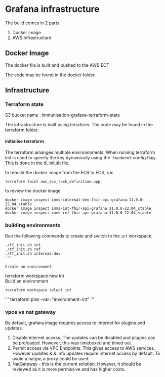 # Grafana infrastructure

The build comes in 2 parts
1. Docker image
2. AWS Infrastructure

## Docker Image

The docker file is built and pushed to the AWS ECT

The code may be found in the docker folder.

## Infrastructure

### Terraform state
S3 bucket name : immunisation-grafana-terraform-state 

The infrastructure is built using terraform. The code may be found in the terraform folder.

#### initialise terraform
The terraform  amanges multiple environmments. When running terraform init is used to specify the key dynamically using the -backend-config flag. This is done in the tf_init.sh file.

to rebuild the docker image from the ECR to ECS, run
```
terraform taint aws_ecs_task_definition.app
```

to review the docker image
```
docker image inspect imms-internal-dev-fhir-api-grafana:11.0.0-22.04_stable
docker image inspect imms-int-fhir-api-grafana:11.0.0-22.04_stable
docker image inspect imms-ref-fhir-api-grafana:11.0.0-22.04_stable
```

### building environments
Run the following commands to create and switch to the `int` workspace:
```
./tf_init.sh int
./tf_init.sh ref
./tf_init.sh internal-dev
'''

Create an environment
```
terraform workspace new int  
Build an environment
```
terraform workspace select int  
```

'''
terraform plan -var="environment=int"
'''

### vpce vs nat gateway

By default, grafana image requires access to internet for plugins and updates. 
1. Disable internet access. The updates can be disabled and plugins can be preloaded. However, this was timeboxed and timed out.
2. Permit access via VPC Endpoints. This gives access to AWS services. However updates & & info updates require internet access by default. To avoid a natgw, a proxy could be used.
3. NatGateway - this is the current solutipn. However, it should be reviewed as it is more permissive and has higher costs.